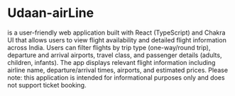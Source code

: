 # Udaan-airLine
is a user-friendly web application built with React (TypeScript) and Chakra UI that allows users to view flight availability and detailed flight information across India. Users can filter flights by trip type (one-way/round trip), departure and arrival airports, travel class, and passenger details (adults, children, infants). The app displays relevant flight information including airline name, departure/arrival times, airports, and estimated prices. Please note: this application is intended for informational purposes only and does not support ticket booking.
